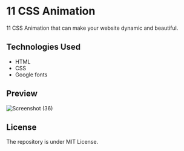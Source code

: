 # 11 CSS Animation
11 CSS Animation that can make your website dynamic and beautiful.
## Technologies Used
- HTML
- CSS
- Google fonts

## Preview
![Screenshot (36)](https://github.com/Harshit2012/10-CSS-Animation/assets/105143145/416043a6-a848-4915-a9c0-fa32b0e46418)

## License
The repository is under MIT License.
